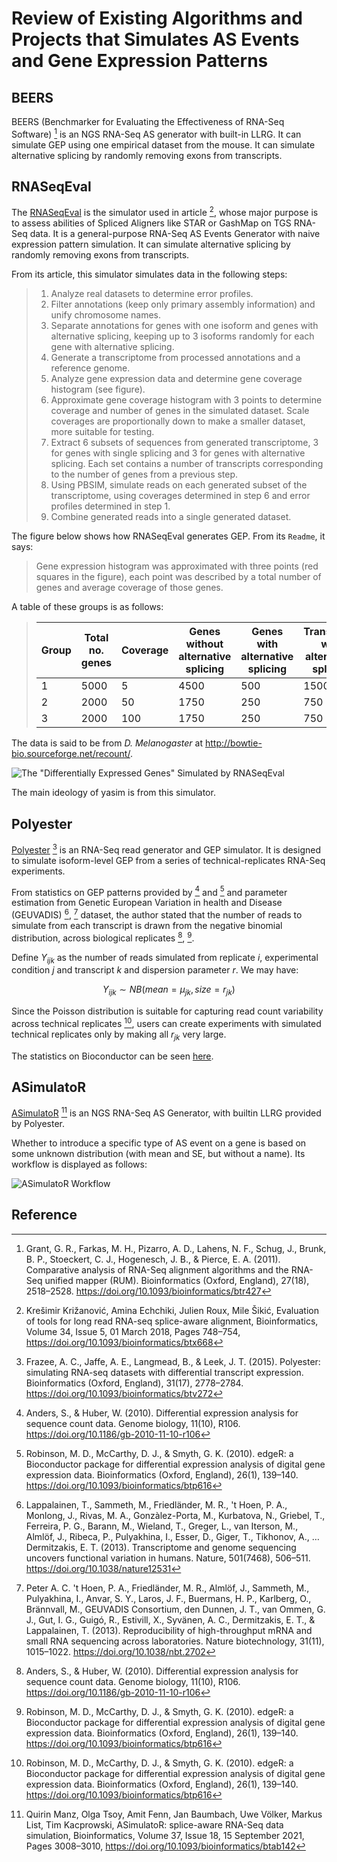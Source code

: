 # Review of Existing Algorithms and Projects that Simulates AS Events and Gene Expression Patterns

## BEERS

BEERS (Benchmarker for Evaluating the Effectiveness of RNA-Seq Software) [^Grant2011] is an NGS RNA-Seq AS generator with built-in LLRG. It can simulate GEP using one empirical dataset from the mouse. It can simulate alternative splicing by randomly removing exons from transcripts.

## RNASeqEval

The [RNASeqEval](https://github.com/kkrizanovic/RNAseqEval) is the simulator used in article [^Krešimir2018], whose major purpose is to assess abilities of Spliced Aligners like STAR or GashMap on TGS RNA-Seq data. It is a general-purpose RNA-Seq AS Events Generator with naive expression pattern simulation. It can simulate alternative splicing by randomly removing exons from transcripts.

From its article, this simulator simulates data in the following steps:

> 1. Analyze real datasets to determine error profiles.
> 2. Filter annotations (keep only primary assembly information) and unify chromosome names.
> 3. Separate annotations for genes with one isoform and genes with alternative splicing, keeping up to 3 isoforms randomly for each gene with alternative splicing.
> 4. Generate a transcriptome from processed annotations and a reference genome.
> 5. Analyze gene expression data and determine gene coverage histogram (see figure).
> 6. Approximate gene coverage histogram with 3 points to determine coverage and number of genes in the simulated dataset. Scale coverages are proportionally down to make a smaller dataset, more suitable for testing.
> 7. Extract 6 subsets of sequences from generated transcriptome, 3 for genes with single splicing and 3 for genes with alternative splicing. Each set contains a number of transcripts corresponding to the number of genes from a previous step.
> 8. Using PBSIM, simulate reads on each generated subset of the transcriptome, using coverages determined in step 6 and error profiles determined in step 1.
> 9. Combine generated reads into a single generated dataset.

The figure below shows how RNASeqEval generates GEP. From its `Readme`, it says:

> Gene expression histogram was approximated with three points (red squares in the figure), each point was described by a total number of genes and average coverage of those genes.

A table of these groups is as follows:

> | Group | Total no. genes | Coverage | Genes without alternative splicing | Genes with alternative splicing | Transcripts with alternative splicing | Coverage for AS transcripts |
> | ----- | --------------- | -------- | ---------------------------------- | ------------------------------- | ------------------------------------- | --------------------------- |
> | 1     | 5000            | 5        | 4500                               | 500                             | 1500                                  | 2                           |
> | 2     | 2000            | 50       | 1750                               | 250                             | 750                                   | 15                          |
> | 3     | 2000            | 100      | 1750                               | 250                             | 750                                   | 30                          |

The data is said to be from _D. Melanogaster_ at <http://bowtie-bio.sourceforge.net/recount/>.

![The "Differentially Expressed Genes" Simulated by RNASeqEval](DGE-by-RNASeqEval.png)

The main ideology of yasim is from this simulator.

## Polyester

[Polyester](https://bioconductor.org/packages/release/bioc/html/polyester.html) [^Frazee2005] is an RNA-Seq read generator and GEP simulator. It is designed to simulate isoform-level GEP from a series of technical-replicates RNA-Seq experiments.

From statistics on GEP patterns provided by [^Anders2010] and [^Robinson2010] and parameter estimation from Genetic European Variation in health and Disease (GEUVADIS) [^Lappalainen2013], [^Peter2013] dataset, the author stated that the number of reads to simulate from each transcript is drawn from the negative binomial distribution, across biological replicates [^Anders2010], [^Robinson2010].

Define $Y_{ijk}$ as the number of reads simulated from replicate $i$, experimental condition $j$ and transcript $k$ and dispersion parameter $r$. We may have:

$$
Y_{ijk} \sim NB(mean = \mu_{jk}, size = r_{jk})
$$

Since the Poisson distribution is suitable for capturing read count variability across technical replicates [^Robinson2010], users can create experiments with simulated technical replicates only by making all $r_{jk}$ very large.

The statistics on Bioconductor can be seen [here](http://bioconductor.org/packages/stats/bioc/polyester/).

## ASimulatoR

[ASimulatoR](https://github.com/biomedbigdata/ASimulatoR) [^Quirin2021] is an NGS RNA-Seq AS Generator, with builtin LLRG provided by Polyester.

Whether to introduce a specific type of AS event on a gene is based on some unknown distribution (with mean and SE, but without a name). Its workflow is displayed as follows:

![ASimulatoR Workflow](ASimulatoR-workflow.jpeg)

## Reference

[^Frazee2005]: Frazee, A. C., Jaffe, A. E., Langmead, B., & Leek, J. T. (2015). Polyester: simulating RNA-seq datasets with differential transcript expression. Bioinformatics (Oxford, England), 31(17), 2778–2784. <https://doi.org/10.1093/bioinformatics/btv272>

[^Anders2010]: Anders, S., & Huber, W. (2010). Differential expression analysis for sequence count data. Genome biology, 11(10), R106. <https://doi.org/10.1186/gb-2010-11-10-r106>

[^Robinson2010]: Robinson, M. D., McCarthy, D. J., & Smyth, G. K. (2010). edgeR: a Bioconductor package for differential expression analysis of digital gene expression data. Bioinformatics (Oxford, England), 26(1), 139–140. <https://doi.org/10.1093/bioinformatics/btp616>

[^Lappalainen2013]: Lappalainen, T., Sammeth, M., Friedländer, M. R., 't Hoen, P. A., Monlong, J., Rivas, M. A., Gonzàlez-Porta, M., Kurbatova, N., Griebel, T., Ferreira, P. G., Barann, M., Wieland, T., Greger, L., van Iterson, M., Almlöf, J., Ribeca, P., Pulyakhina, I., Esser, D., Giger, T., Tikhonov, A., … Dermitzakis, E. T. (2013). Transcriptome and genome sequencing uncovers functional variation in humans. Nature, 501(7468), 506–511. <https://doi.org/10.1038/nature12531>

[^Peter2013]: Peter A. C. 't Hoen, P. A., Friedländer, M. R., Almlöf, J., Sammeth, M., Pulyakhina, I., Anvar, S. Y., Laros, J. F., Buermans, H. P., Karlberg, O., Brännvall, M., GEUVADIS Consortium, den Dunnen, J. T., van Ommen, G. J., Gut, I. G., Guigó, R., Estivill, X., Syvänen, A. C., Dermitzakis, E. T., & Lappalainen, T. (2013). Reproducibility of high-throughput mRNA and small RNA sequencing across laboratories. Nature biotechnology, 31(11), 1015–1022. <https://doi.org/10.1038/nbt.2702>

[^Krešimir2018]: Krešimir Križanović, Amina Echchiki, Julien Roux, Mile Šikić, Evaluation of tools for long read RNA-seq splice-aware alignment, Bioinformatics, Volume 34, Issue 5, 01 March 2018, Pages 748–754, <https://doi.org/10.1093/bioinformatics/btx668>

[^Quirin2021]: Quirin Manz, Olga Tsoy, Amit Fenn, Jan Baumbach, Uwe Völker, Markus List, Tim Kacprowski, ASimulatoR: splice-aware RNA-Seq data simulation, Bioinformatics, Volume 37, Issue 18, 15 September 2021, Pages 3008–3010, <https://doi.org/10.1093/bioinformatics/btab142>

[^Grant2011]: Grant, G. R., Farkas, M. H., Pizarro, A. D., Lahens, N. F., Schug, J., Brunk, B. P., Stoeckert, C. J., Hogenesch, J. B., & Pierce, E. A. (2011). Comparative analysis of RNA-Seq alignment algorithms and the RNA-Seq unified mapper (RUM). Bioinformatics (Oxford, England), 27(18), 2518–2528. <https://doi.org/10.1093/bioinformatics/btr427>
